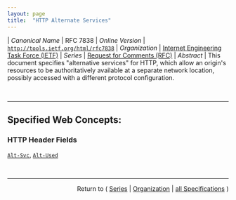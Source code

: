 ```yaml
---
layout: page
title:  "HTTP Alternate Services"
---
```


| *Canonical Name* | RFC 7838
| *Online Version* | [`http://tools.ietf.org/html/rfc7838`](http://tools.ietf.org/html/rfc7838)
| *Organization* | [Internet Engineering Task Force (IETF)](..  "List of specification series by this organization")
| *Series* | [Request for Comments (RFC)](.  "List of specifications in this series")
| *Abstract* | This document specifies "alternative services" for HTTP, which allow an origin's resources to be authoritatively available at a separate network location, possibly accessed with a different protocol configuration.

<br/>
<hr/>

## Specified Web Concepts:

### HTTP Header Fields

[`Alt-Svc`](/concepts/http-header/Alt-Svc "An HTTP(S) origin server can advertise the availability of alternative services to clients by adding an Alt-Svc header field to responses."), [`Alt-Used`](/concepts/http-header/Alt-Used "The Alt-Used header field is used in requests to indicate the identity of the alternative service in use, just as the Host header field identifies the host and port of the origin. Alt-Used is intended to allow alternative services to detect loops, differentiate traffic for purposes of load balancing, and generally to ensure that it is possible to identify the intended destination of traffic, since introducing this information after a protocol is in use has proven to be problematic.")



<br/>
<hr/>

<p style="text-align: right">Return to ( <a href="./">Series</a> | <a href="../">Organization</a> | <a href="../../">all Specifications</a> )</p>